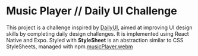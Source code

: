 # Music Player // Daily UI Challenge

This project is a challenge inspired by [DailyUI](https://www.dailyui.co/), aimed at improving UI design skills by completing daily design challenges. It is implemented using React Native and Expo. Styled with **StyleSheet**  is an abstraction similar to CSS StyleSheets, managed with npm.[musicPlayer.webm](https://github.com/ca-trindade/dailyUI/assets/88114751/65537b21-f355-4fbd-9f12-7366070acee5)
